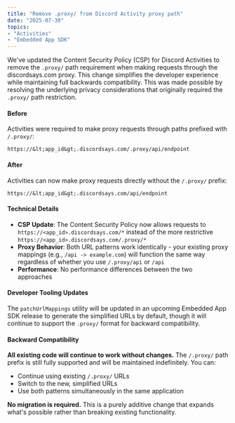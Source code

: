 ```yaml
---
title: "Remove .proxy/ from Discord Activity proxy path"
date: "2025-07-30"
topics:
- "Activities"
- "Embedded App SDK"
---
```


We've updated the Content Security Policy (CSP) for Discord Activities to remove the `.proxy/` path requirement when making requests through the discordsays.com proxy. This change simplifies the developer experience while maintaining full backwards compatibility. This was made possible by resolving the underlying privacy considerations that originally required the `.proxy/` path restriction.

#### Before

Activities were required to make proxy requests through paths prefixed with `/.proxy/`:

```
https://&lt;app_id&gt;.discordsays.com/.proxy/api/endpoint
```

#### After

Activities can now make proxy requests directly without the `/.proxy/` prefix:

```
https://&lt;app_id&gt;.discordsays.com/api/endpoint
```

#### Technical Details

- **CSP Update**: The Content Security Policy now allows requests to `https://<app_id>.discordsays.com/*` instead of the more restrictive `https://<app_id>.discordsays.com/.proxy/*`
- **Proxy Behavior**: Both URL patterns work identically - your existing proxy mappings (e.g., `/api -> example.com`) will function the same way regardless of whether you use `/.proxy/api` or `/api`
- **Performance**: No performance differences between the two approaches

#### Developer Tooling Updates

The `patchUrlMappings` utility will be updated in an upcoming Embedded App SDK release to generate the simplified URLs by default, though it will continue to support the `.proxy/` format for backward compatibility.

#### Backward Compatibility

**All existing code will continue to work without changes.** The `/.proxy/` path prefix is still fully supported and will be maintained indefinitely. You can:

- Continue using existing `/.proxy/` URLs
- Switch to the new, simplified URLs
- Use both patterns simultaneously in the same application

**No migration is required.** This is a purely additive change that expands what's possible rather than breaking existing functionality.
